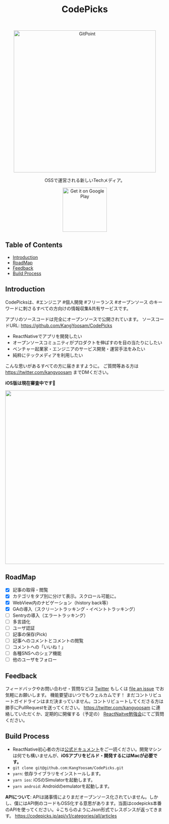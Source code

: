 <h1 align="center"> CodePicks </h1> <br>
<p align="center">
  <a href="https://codepicks.jp/">
    <img alt="GitPoint" title="CodePicks" src="https://i.imgur.com/6xHle0p.png" width="450">
  </a>
</p>

<p align="center">
  OSSで運営される新しいTechメディア。
</p>

<p align="center">
  <a href="https://play.google.com/store/apps/details?id=com.codepicks">
    <img alt="Get it on Google Play" title="Google Play" src="http://i.imgur.com/mtGRPuM.png" width="140">
  </a>
</p>

<!-- START doctoc generated TOC please keep comment here to allow auto update -->
<!-- DON'T EDIT THIS SECTION, INSTEAD RE-RUN doctoc TO UPDATE -->
## Table of Contents

- [Introduction](#introduction)
- [RoadMap](#roadmap)
- [Feedback](#feedback)
- [Build Process](#build-process)

<!-- END doctoc generated TOC please keep comment here to allow auto update -->

## Introduction

CodePicksは、#エンジニア #個人開発 #フリーランス #オープンソース のキーワードに刺さるすべての方向けの情報収集&共有サービスです。

アプリのソースコードは完全にオープンソースで公開されています。
ソースコードURL: https://github.com/KangYoosam/CodePicks

- ReactNativeでアプリを開発したい
- オープンソースコミュニティがプロダクトを伸ばすのを目の当たりにしたい
- ベンチャー起業家・エンジニアのサービス開発・運営手法をみたい
- 純粋にテックメディアを利用したい

こんな思いがあるすべての方に届きますように。
ご質問等ある方は https://twitter.com/kangyoosam までDMください。

**iOS版は現在審査中です🙇‍**

<p align="center">
  <img src = "https://i.imgur.com/ZKxWYgV.png" width=550>
</p>

## RoadMap

- [x] 記事の取得・閲覧
- [x] カテゴリをタブ別に分けて表示。スクロール可能に。
- [x] WebView内のナビゲーション（history back等）
- [x] GAの導入（スクリーントラッキング・イベントトラッキング）
- [ ] Sentryの導入（エラートラッキング）
- [ ] 多言語化
- [ ] ユーザ認証
- [ ] 記事の保存(Pick)
- [ ] 記事へのコメントとコメントの閲覧
- [ ] コメントへの「いいね！」
- [ ] 各種SNSへのシェア機能
- [ ] 他のユーザをフォロー

## Feedback

フィードバックやお問い合わせ・質問などは [Twitter](https://twitter.com/codepicks) もしくは [file an issue](https://github.com/KangYoosam/CodePicks/issues/new) でお気軽にお願いします。 機能要望はいつでもウェルカムです！ まだコントリビュートガイドラインはまだ決まっていません。コントリビュートしてくださる方は勝手にPullRequestを送ってください。
https://twitter.com/kangyoosam に連絡していただくか、定期的に開催する（予定の） [ReactNaitve勉強会](https://r-n.connpass.com/event/112874/)にてご質問ください。

## Build Process

- ReactNative初心者の方は[公式ドキュメント](https://facebook.github.io/react-native/docs/getting-started.html)をご一読ください。開発マシンは何でも構いませんが、**iOSアプリをビルド・開発するにはMacが必要です。**
- `git clone git@github.com:KangYoosam/CodePicks.git`
- `yarn`: 依存ライブラリをインストールします。
- `yarn ios`: iOSのSimulatorを起動します。
- `yarn android`: Androidのemulatorを起動します。

**APIについて**: APIは諸事情によりまだオープンソース化されていません。しかし、僕にはAPI側のコードもOSS化する意思があります。当面はcodepicks本番のAPIを使ってください。↓こちらのようにJson形式でレスポンスが返ってきます。
https://codepicks.jp/api/v1/categories/all/articles
